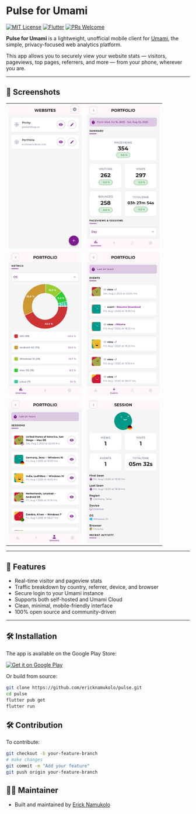 # Pulse for Umami

[![MIT License](https://img.shields.io/badge/license-MIT-blue.svg)](LICENSE)
[![Flutter](https://img.shields.io/badge/built%20with-Flutter-blue)](https://flutter.dev/)
[![PRs Welcome](https://img.shields.io/badge/PRs-welcome-brightgreen.svg)](https://github.com/ericknamukolo/pulse/pulls)

**Pulse for Umami** is a lightweight, unofficial mobile client for [Umami](https://umami.is), the simple, privacy-focused web analytics platform.

This app allows you to securely view your website stats — visitors, pageviews, top pages, referrers, and more — from your phone, wherever you are.

---

## 📸 Screenshots

<div align="center">
  <table>
    <tr>
      <td><img src="screenshots/websites.png" alt="Websites" width="200" /></td>
      <td><img src="screenshots/home.png" alt="Home" width="200" /></td>
    </tr>
    <tr>
      <td><img src="screenshots/metrics.png" alt="Metrics" width="200" /></td>
      <td><img src="screenshots/events.png" alt="Events" width="200" /></td>
    </tr>
    <tr>
      <td><img src="screenshots/sessions.png" alt="Sessions" width="200" /></td>
      <td><img src="screenshots/session.png" alt="Session" width="200" /></td>
    </tr>
  </table>
</div>

---

## 🚀 Features

- Real-time visitor and pageview stats  
- Traffic breakdown by country, referrer, device, and browser  
- Secure login to your Umami instance  
- Supports both self-hosted and Umami Cloud  
- Clean, minimal, mobile-friendly interface  
- 100% open source and community-driven

---

## 🛠️ Installation

The app is available on the Google Play Store:

[![Get it on Google Play](https://play.google.com/intl/en_us/badges/static/images/badges/en_badge_web_generic.png)](https://play.google.com/store/apps/details?id=com.sleepingpanda.pulse)

Or build from source:

```bash
git clone https://github.com/ericknamukolo/pulse.git
cd pulse
flutter pub get
flutter run
```

## 🛠️ Contribution

To contribute:

```bash
git checkout -b your-feature-branch
# make changes
git commit -m "Add your feature"
git push origin your-feature-branch
```

## 👋🏽 Maintainer

- Built and maintained by [Erick Namukolo](https://ericknamukolo.com/)
